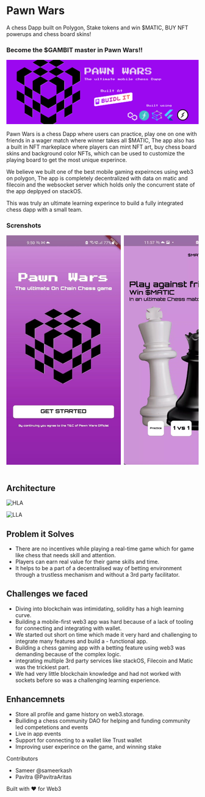 # Pawn Wars

A chess Dapp built on Polygon, Stake tokens and win $MATIC, BUY NFT powerups and chess board skins!

### Become the $GAMBIT master in Pawn Wars!!

![Built at BUIDL IT](./images/banner-1.png)

Pawn Wars is a chess Dapp where users can practice, play one on one with friends in a wager match where winner takes all $MATIC, The app also has a built in NFT markeplace where players can mint NFT art, buy chess board skins and background color NFTs, which can be used to customize the playing board to get the most unique experince.

We believe we built one of the best mobile gaming expeirnces using web3 on polygon, The app is completely decentralized with data on matic and filecoin and the websocket server which holds only the concurrent state of the app deplpyed on stackOS.

This was truly an ultimate learning experince to build a fully integrated chess dapp with a small team.

### Screnshots

<pre>
<img src="./images/1.jpg" alt="1" width="300" height="600" /> <img src="./images/2.png" alt="1" width="300" height="600" /> <img src="./images/3.png" alt="1" width="300" height="600" /> <img src="./images/11.jpg" alt="1" width="300" height="600" /> <img src="./images/4.png" alt="1" width="300" height="600" /> <img src="./images/5.png" alt="1"
	 width="300" height="600" /> <img src="./images/6.png" alt="1"
	 width="300" height="600" /> <img src="./images/7.png" alt="1"
	 width="300" height="600" /> <img src="./images/8.png" alt="1"
	 width="300" height="600" /><img src="./images/9.png" alt="1"
	 width="300" height="600" /> <img src="./images/10.jpg" alt="1"
	 width="300" height="600" /> <img src="./images/12.jpg" alt="1"
	 width="300" height="600" />

</pre>

## Architecture

![HLA](./images/HLA.png)

![LLA](./images/LLA.png)

## Problem it Solves

- There are no incentives while playing a real-time game which for game like chess that needs skill and attention.
- Players can earn real value for their game skills and time.
- It helps to be a part of a decentralised way of betting environment through a trustless mechanism and without a 3rd party facilitator.

## Challenges we faced

- Diving into blockchain was intimidating, solidity has a high learning curve.
- Building a mobile-first web3 app was hard because of a lack of tooling for connecting and integrating with wallet.
- We started out short on time which made it very hard and challenging to integrate many features and build a - functional app.
- Building a chess gaming app with a betting feature using web3 was demanding because of the complex logic.
- integrating multiple 3rd party services like stackOS, Filecoin and Matic was the trickiest part.
- We had very little blockchain knowledge and had not worked with sockets before so was a challenging learning experience.

## Enhancemnets

- Store all profile and game history on web3.storage.
- Builiding a chess community DAO for helping and funding community led competetions and events
- Live in app events
- Support for connecting to a wallet like Trust wallet
- Improving user experince on the game, and winning stake

Contributors

- Sameer @sameerkash
- Pavitra @PavitraAritas

Built with ❤️ for Web3
